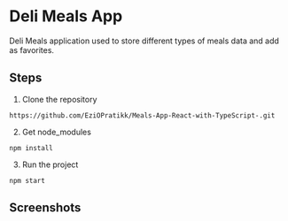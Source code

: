 # Deli Meals App

Deli Meals application used to store different types of meals data and add as favorites.

## Steps

1. Clone the repository

```
https://github.com/EziOPratikk/Meals-App-React-with-TypeScript-.git
```

2. Get node_modules

```
npm install
```

3. Run the project

```
npm start
```

## Screenshots